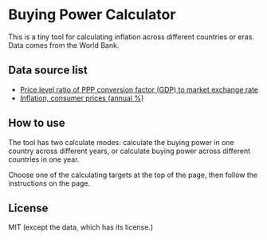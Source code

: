 # Buying Power Calculator

This is a tiny tool for calculating inflation across different countries or eras. Data comes from the World Bank.

## Data source list

- [Price level ratio of PPP conversion factor (GDP) to market exchange rate](https://data.worldbank.org/indicator/PA.NUS.PPPC.RF)
- [Inflation, consumer prices (annual %)](https://data.worldbank.org/indicator/FP.CPI.TOTL.ZG)

## How to use

The tool has two calculate modes: calculate the buying power in one country across different years, or calculate buying power across different countries in one year.

Choose one of the calculating targets at the top of the page, then follow the instructions on the page.

## License
MIT (except the data, which has its license.)